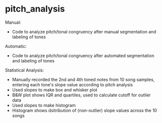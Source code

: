 # pitch_analysis

Manual:
  - Code to analyze pitch/tonal congruency after manual segmentation and labeling of tones
  
Automatic:
  - Code to analyze pitch/tonal congruency after automated segmentation and labeling of tones

Statistical Analysis:
  - Manually recorded the 2nd and 4th toned notes from 10 song samples, entering each tone's slope value according to pitch analysis
  - Used slopes to make box and whisker plot
  - B&W plot shows IQR and quartiles, used to calculate cutoff for outlier data
  - Used slopes to make histogram
  - Histogram shows dsitribution of (non-outlier) slope values across the 10 songs

